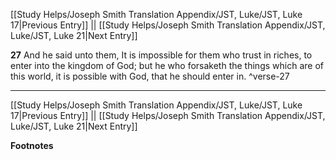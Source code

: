 [[Study Helps/Joseph Smith Translation Appendix/JST, Luke/JST, Luke 17|Previous Entry]]  ||  [[Study Helps/Joseph Smith Translation Appendix/JST, Luke/JST, Luke 21|Next Entry]]

**27**  And he said unto them, It is impossible for them who trust in riches, to enter into the kingdom of God; but he who forsaketh the things which are of this world, it is possible with God, that he should enter in. ^verse-27


---
[[Study Helps/Joseph Smith Translation Appendix/JST, Luke/JST, Luke 17|Previous Entry]]  ||  [[Study Helps/Joseph Smith Translation Appendix/JST, Luke/JST, Luke 21|Next Entry]]


**Footnotes**
